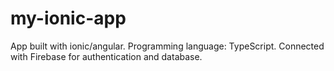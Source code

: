 # my-ionic-app

App built with ionic/angular.
Programming language: TypeScript.
Connected with Firebase for authentication and database.
